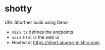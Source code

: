# shotty

URL Shortner build using Deno

- `main.ts` defines the endpoints
- `main.html` is the web ui
- Hosted at https://short.apurva-mishra.com
